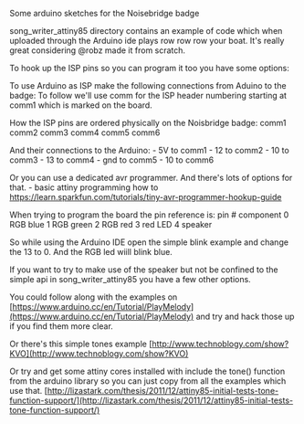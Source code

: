 Some arduino sketches for the Noisebridge badge

song\_writer\_attiny85 directory contains an example of code which when uploaded
through the Arduino ide plays row row row your boat. It's really great considering @robz made it from scratch.


To hook up the ISP pins so you can program it too you have some options:

To use Arduino as ISP make the following connections from Aduino to the badge:
To follow we'll use comm for the ISP header numbering starting at comm1 which is
marked on the board.

How the ISP pins are ordered physically on the Noisbridge badge:
  comm1 comm2
  comm3 comm4
  comm5 comm6


And their connections to the Arduino:
    - 5V to comm1
    - 12 to comm2
    - 10 to comm3
    - 13 to comm4
    - gnd to comm5
    - 10 to comm6


Or you can use a dedicated avr programmer. And there's lots of options for that.
    - basic attiny programming how to
      https://learn.sparkfun.com/tutorials/tiny-avr-programmer-hookup-guide


When trying to program the board the pin reference is:
     pin #  component
     0      RGB blue
     1      RGB green
     2      RGB red
     3      red LED
     4      speaker

So while using the Arduino IDE open the simple blink example and change the 13
to 0. And the RGB led wiill blink blue.

If you want to try to make use of the speaker but not be confined to the simple api in song_writer_attiny85 you have a few other options.

You could follow along with the examples on [https://www.arduino.cc/en/Tutorial/PlayMelody](https://www.arduino.cc/en/Tutorial/PlayMelody) and try and hack those up if you find them more clear.

Or there's this simple tones example [http://www.technoblogy.com/show?KVO](http://www.technoblogy.com/show?KVO)

Or try and get some attiny cores installed with include the tone() function from the arduino library so you can just copy from all the examples which use that. [http://lizastark.com/thesis/2011/12/attiny85-initial-tests-tone-function-support/](http://lizastark.com/thesis/2011/12/attiny85-initial-tests-tone-function-support/)
